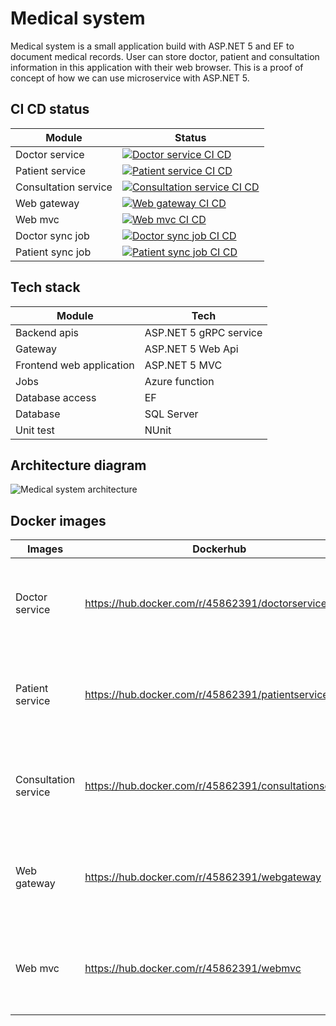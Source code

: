 # Medical system
Medical system is a small application build with ASP.NET 5 and EF to document medical records. 
User can store doctor, patient and consultation information in this application with their web browser.
This is a proof of concept of how we can use microservice with ASP.NET 5. 

## CI CD status
| Module | Status |
|--------|-----------|
| Doctor service | [![Doctor service CI CD](https://github.com/Arnab-Developer/medical-system/actions/workflows/doctor-service-ci-cd.yml/badge.svg)](https://github.com/Arnab-Developer/medical-system/actions/workflows/doctor-service-ci-cd.yml) |
| Patient service | [![Patient service CI CD](https://github.com/Arnab-Developer/medical-system/actions/workflows/patient-service-ci-cd.yml/badge.svg)](https://github.com/Arnab-Developer/medical-system/actions/workflows/patient-service-ci-cd.yml) |
| Consultation service | [![Consultation service CI CD](https://github.com/Arnab-Developer/medical-system/actions/workflows/consultation-service-ci-cd.yml/badge.svg)](https://github.com/Arnab-Developer/medical-system/actions/workflows/consultation-service-ci-cd.yml) |
| Web gateway | [![Web gateway CI CD](https://github.com/Arnab-Developer/medical-system/actions/workflows/web-gateway-ci-cd.yml/badge.svg)](https://github.com/Arnab-Developer/medical-system/actions/workflows/web-gateway-ci-cd.yml) |
| Web mvc | [![Web mvc CI CD](https://github.com/Arnab-Developer/medical-system/actions/workflows/web-mvc-ci-cd.yml/badge.svg)](https://github.com/Arnab-Developer/medical-system/actions/workflows/web-mvc-ci-cd.yml) |
| Doctor sync job | [![Doctor sync job CI CD](https://github.com/Arnab-Developer/medical-system/actions/workflows/doctor-sync-job-ci-cd.yml/badge.svg)](https://github.com/Arnab-Developer/medical-system/actions/workflows/doctor-sync-job-ci-cd.yml) |
| Patient sync job | [![Patient sync job CI CD](https://github.com/Arnab-Developer/medical-system/actions/workflows/patient-sync-job-ci-cd.yml/badge.svg)](https://github.com/Arnab-Developer/medical-system/actions/workflows/patient-sync-job-ci-cd.yml) |

## Tech stack
| Module | Tech |
|--------|------|
| Backend apis | ASP.NET 5 gRPC service |
| Gateway | ASP.NET 5 Web Api |
| Frontend web application | ASP.NET 5 MVC |
| Jobs | Azure function |
| Database access | EF |
| Database | SQL Server |
| Unit test | NUnit |

## Architecture diagram

![Medical system architecture](https://github.com/Arnab-Developer/medical-system/blob/master/Medical%20system%20architecture.jpg)

## Docker images
| Images | Dockerhub | Version |
|--------|---------|-----------|
| Doctor service | https://hub.docker.com/r/45862391/doctorservice | ![Docker Image Version (latest by date)](https://img.shields.io/docker/v/45862391/doctorservice) |
| Patient service | https://hub.docker.com/r/45862391/patientservice | ![Docker Image Version (latest by date)](https://img.shields.io/docker/v/45862391/patientservice) |
| Consultation service | https://hub.docker.com/r/45862391/consultationservice | ![Docker Image Version (latest by date)](https://img.shields.io/docker/v/45862391/consultationservice) |
| Web gateway | https://hub.docker.com/r/45862391/webgateway | ![Docker Image Version (latest by date)](https://img.shields.io/docker/v/45862391/webgateway) |
| Web mvc | https://hub.docker.com/r/45862391/webmvc | ![Docker Image Version (latest by date)](https://img.shields.io/docker/v/45862391/webmvc) |